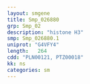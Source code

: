 ```yaml
---
layout: smgene
title: Smp_026880
grp: Smp_02
description: "histone H3"
smp: Smp_026880.1
uniprot: "G4VFY4"
length:   264
cdd: "PLN00121, PTZ00018"
kk: ns
categories: sm
---
```

